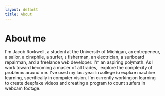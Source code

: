 ```yaml
---
layout: default
title: About
---
```

# About me

I'm Jacob Rockwell, a student at the University of Michigan, an entrepeneur, a sailor, a cinephile, a surfer,  a fisherman, an electrician, a surfboard repairman, and a freelance web developer. I'm an aspiring polymath. As I work toward becoming a master of all trades, I explore the complexity of problems around me. I've used my last year in college to explore machine learning, specifically in computer vision. I'm currently working on learning to create deepfake videos and creating a program to count surfers in webcam footage.  

